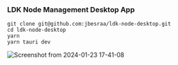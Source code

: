 ### LDK Node Management Desktop App

```
git clone git@github.com:jbesraa/ldk-node-desktop.git
cd ldk-node-desktop
yarn
yarn tauri dev
```
![Screenshot from 2024-01-23 17-41-08](https://github.com/jbesraa/ldk-node-desktop/assets/21229375/c54d5dc5-6346-47f9-984a-2299d2439148)
